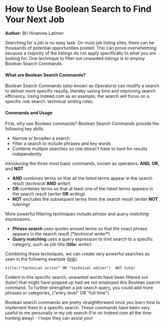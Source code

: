 # How to Use Boolean Search to Find Your Next Job
**Author:** Bri Hiramine Latimer

Searching for a job is no easy task. On most job listing sites, there can be thousands of potential opportunities posted. This can prove overwhelming because a majority of the listings do not apply specifically to what you are looking for. One technique to filter out unwanted listings is to employ Boolean Search Commands. 
#### What are Boolean Search Commands?
Boolean Search Commands (also known as Operators) can modify a search to deliver more specific results, thereby saving time and improving search efficiency. Using Indeed.com as an example, the search will focus on a specific role search: technical writing roles.

#### Commands and Usage
First, why use Boolean commands?
Boolean Search Commands provide the following key skills. 
   - Narrow or broaden a search
   - Filter a search to include phrases and key words
   - Combine multiple searches so one doesn't have to hunt for results independently 

Introducing the three most basic commands, known as operators:
**AND, OR,** and **NOT**
 - **AND** combines terms so that all the listed terms appear in the search result (*technical* **AND** *writer*)
 - **OR** combines terms so that at least one of the listed terms appears in the search result (*writer* **OR** *writing*)
 - **NOT** excludes the subsequent terms from the search result (*writer* **NOT** *tutoring*)

More powerful filtering techinques include _phrase_ and _query matching_ expressions.
 - **Phrase search** uses quotes around terms so that the exact phrase appears in the search result (**"**_technical writer_**"**) 
 - **Query matching** uses a query expression to limit search to a specific category, such as job title (**title:** _writer_) 

Combining these techniques, we can create very powerful searches as seen in the following example ([link](https://www.indeed.com/jobs?q=title%3A%28%22technical+writer%22+OR+%22technical+editor%22%29++NOT+tutor&l=Seattle%2C+WA&sort=date)).
```
title:("technical writer" OR "technical editor")  NOT tutor
```

Evident in this specific search, unwanted words have been filtered out (tutor) that might have popped up had we not employed this Boolean search command. To further strengthen a job search query, you could add more phrases or categories, ("entry level" OR "full time"). 

Boolean search commands are pretty straightforward once you learn how to implement them in a specific search. These commands have been very useful to me personally in my job search (I'm on Indeed.com all the time hunting away) - I hope they can assist you!

